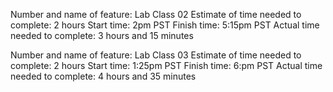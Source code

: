 Number and name of feature: Lab Class 02
Estimate of time needed to complete: 2 hours
Start time: 2pm PST
Finish time: 5:15pm PST
Actual time needed to complete: 3 hours and 15 minutes

Number and name of feature: Lab Class 03
Estimate of time needed to complete: 2 hours
Start time: 1:25pm PST
Finish time: 6:pm PST
Actual time needed to complete: 4 hours and 35 minutes

